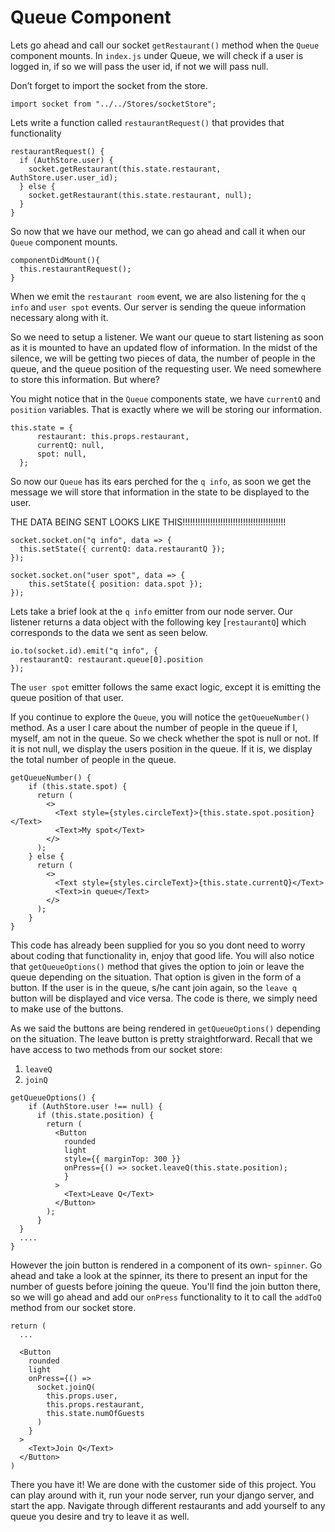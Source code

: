 # Queue Component

Lets go ahead and call our socket `getRestaurant()` method when the `Queue` component mounts. In `index.js` under Queue, we will check if a user is logged in, if so we will pass the user id, if not we will pass null. 

Don’t forget to import the socket from the store.

```
import socket from "../../Stores/socketStore";
```
Lets write a function called `restaurantRequest()` that provides that functionality
```
restaurantRequest() {
  if (AuthStore.user) {
    socket.getRestaurant(this.state.restaurant, AuthStore.user.user_id);
  } else {
    socket.getRestaurant(this.state.restaurant, null);
  }
}
```
So now that we have our method, we can go ahead and call it when our `Queue` component mounts.
```
componentDidMount(){
  this.restaurantRequest();
}
```

When we emit the `restaurant room` event, we are also listening for the `q info` and `user spot` events. Our server is sending the queue information necessary along with it.

So we need to setup a listener. We want our queue to start listening as soon as it is mounted to have an updated flow of information. In the midst of the silence, we will be getting two pieces of data, the number of people in the queue, and the queue position of the requesting user. We need somewhere to store this information. But where?

You might notice that in the `Queue` components state, we have `currentQ` and  `position` variables. That is exactly where we will be storing our information.

```
this.state = {
      restaurant: this.props.restaurant,
      currentQ: null,
      spot: null,
  };
```

So now our `Queue` has its ears perched for the `q info`, as soon we get the message we will store that information in the state to be displayed to the user. 

THE DATA BEING SENT LOOKS LIKE THIS!!!!!!!!!!!!!!!!!!!!!!!!!!!!!!!!!!!!!!!!!

```
socket.socket.on("q info", data => {
  this.setState({ currentQ: data.restaurantQ });
});

socket.socket.on("user spot", data => {
    this.setState({ position: data.spot });
});
```

Lets take a brief look at the `q info` emitter from our node server. Our listener returns a data object with the following key [`restaurantQ`] which corresponds to the data we sent as seen below. 

```
io.to(socket.id).emit("q info", {
  restaurantQ: restaurant.queue[0].position
});
```
The `user spot` emitter follows the same exact logic, except it is emitting the queue position of that user. 

If you continue to explore the `Queue`, you will notice the `getQueueNumber()` method.
As a user I care about the number of people in the queue if I, myself, am not in the queue. So we check whether the spot is null or not. If it is not null, we display the users position in the queue. If it is, we display the total number of people in the queue. 

```
getQueueNumber() {
    if (this.state.spot) {
      return (
        <>
          <Text style={styles.circleText}>{this.state.spot.position}</Text>
          <Text>My spot</Text>
        </>
      );
    } else {
      return (
        <>
          <Text style={styles.circleText}>{this.state.currentQ}</Text>
          <Text>in queue</Text>
        </>
      );
    }
}
```

This code has already been supplied for you so you dont need to worry about coding that functionality in, enjoy that good life. You will also notice that `getQueueOptions()` method that gives the option to join or leave the queue depending on the situation. That option is given in the form of a button. If the user is in the queue, s/he cant join again, so the `leave q` button will be displayed and vice versa. The code is there, we simply need to make use of the buttons.

As we said the buttons are being rendered in `getQueueOptions()` depending on the situation. The leave button is pretty straightforward.
Recall that we have access to two methods from our socket store:
1) `leaveQ`
2) `joinQ`

```
getQueueOptions() {
    if (AuthStore.user !== null) {
      if (this.state.position) {
        return (
          <Button
            rounded
            light
            style={{ marginTop: 300 }}
            onPress={() => socket.leaveQ(this.state.position);
            }
          >
            <Text>Leave Q</Text>
          </Button>
        );
      } 
  }
  ....
}
```

However the join button is rendered in a component of its own- `spinner`. Go ahead and take a look at the spinner, its there to present an input for the number of guests before joining the queue. You'll find the join button there, so we will go ahead and add our `onPress` functionality to it to call the `addToQ` method from our socket store. 

```
return (
  ...

  <Button
    rounded
    light
    onPress={() =>
      socket.joinQ(
        this.props.user,
        this.props.restaurant,
        this.state.numOfGuests
      )
    }
  >
    <Text>Join Q</Text>
  </Button>
)
```

There you have it! We are done with the customer side of this project. You can play around with it, run your node server, run your django server, and start the app. Navigate through different restaurants and add yourself to any queue you desire and try to leave it as well. 
